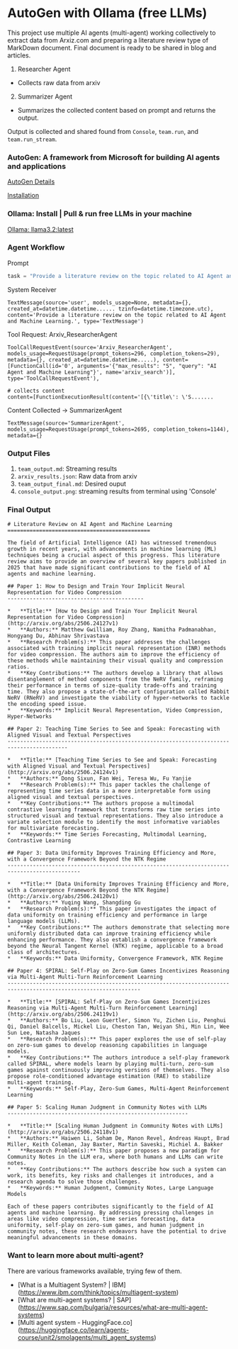 # AutoGen with Ollama (free LLMs)
This project use multiple AI agents (multi-agent) working collectively to extract data from Arxiz.com and preparing a literature review type of MarkDown document.
Final document is ready to be shared in blog and articles.

1. Researcher Agent
- Collects raw data from arxiv
2. Summarizer Agent
- Summarizes the collected content based on prompt and returns the output.

Output is collected and shared found from ```Console```, ```team.run```, and ```team.run_stream```.

###  AutoGen: A framework from Microsoft for building AI agents and applications
[AutoGen Details](https://microsoft.github.io/autogen/stable/index.html)

[Installation](https://microsoft.github.io/autogen/stable/user-guide/agentchat-user-guide/installation.html)

### Ollama: Install | Pull & run free LLMs in your machine
[Ollama: llama3.2:latest](https://ollama.com/library/llama3.2:latest)

### Agent Workflow
Prompt
```python
task = "Provide a literature review on the topic related to AI Agent and Machine Learning."
```
System Receiver
```
TextMessage(source='user', models_usage=None, metadata={}, created_at=datetime.datetime...... tzinfo=datetime.timezone.utc), content='Provide a literature review on the topic related to AI Agent and Machine Learning.', type='TextMessage')
```
Tool Request: Arxiv_ResearcherAgent
```
ToolCallRequestEvent(source='Arxiv_ResearcherAgent', models_usage=RequestUsage(prompt_tokens=296, completion_tokens=29), metadata={}, created_at=datetime.datetime.....), content=[FunctionCall(id='0', arguments='{"max_results": "5", "query": "AI Agent and Machine Learning"}', name='arxiv_search')], type='ToolCallRequestEvent'), 

# collects content
content=[FunctionExecutionResult(content='[{\'title\': \'S.......
```
Content Collected -> SummarizerAgent
```
TextMessage(source='SummarizerAgent', models_usage=RequestUsage(prompt_tokens=2695, completion_tokens=1144), metadata={}
```

### Output Files
1. ```team_output.md```: Streaming results
2. ```arxiv_results.json```: Raw data from arxiv
3. ```team_output_final.md```: Desired ouput
4. ```console_output.png```: streaming results from terminal using 'Console'

### Final Output
```
# Literature Review on AI Agent and Machine Learning
=============================================

The field of Artificial Intelligence (AI) has witnessed tremendous growth in recent years, with advancements in machine learning (ML) techniques being a crucial aspect of this progress. This literature review aims to provide an overview of several key papers published in 2025 that have made significant contributions to the field of AI agents and machine learning.

## Paper 1: How to Design and Train Your Implicit Neural Representation for Video Compression
-------------------------------------------

*   **Title:** [How to Design and Train Your Implicit Neural Representation for Video Compression](http://arxiv.org/abs/2506.24127v1)
*   **Authors:** Matthew Gwilliam, Roy Zhang, Namitha Padmanabhan, Hongyang Du, Abhinav Shrivastava
*   **Research Problem(s):** This paper addresses the challenges associated with training implicit neural representation (INR) methods for video compression. The authors aim to improve the efficiency of these methods while maintaining their visual quality and compression ratios.
*   **Key Contributions:** The authors develop a library that allows disentanglement of method components from the NeRV family, reframing their performance in terms of size-quality trade-offs and training time. They also propose a state-of-the-art configuration called Rabbit NeRV (RNeRV) and investigate the viability of hyper-networks to tackle the encoding speed issue.
*   **Keywords:** Implicit Neural Representation, Video Compression, Hyper-Networks

## Paper 2: Teaching Time Series to See and Speak: Forecasting with Aligned Visual and Textual Perspectives
-----------------------------------------------------------------------------------------

*   **Title:** [Teaching Time Series to See and Speak: Forecasting with Aligned Visual and Textual Perspectives](http://arxiv.org/abs/2506.24124v1)
*   **Authors:** Dong Sixun, Fan Wei, Teresa Wu, Fu Yanjie
*   **Research Problem(s):** This paper tackles the challenge of representing time series data in a more interpretable form using aligned visual and textual perspectives.
*   **Key Contributions:** The authors propose a multimodal contrastive learning framework that transforms raw time series into structured visual and textual representations. They also introduce a variate selection module to identify the most informative variables for multivariate forecasting.
*   **Keywords:** Time Series Forecasting, Multimodal Learning, Contrastive Learning

## Paper 3: Data Uniformity Improves Training Efficiency and More, with a Convergence Framework Beyond the NTK Regime
---------------------------------------------------------------------------------------------

*   **Title:** [Data Uniformity Improves Training Efficiency and More, with a Convergence Framework Beyond the NTK Regime](http://arxiv.org/abs/2506.24120v1)
*   **Authors:** Yuqing Wang, Shangding Gu
*   **Research Problem(s):** This paper investigates the impact of data uniformity on training efficiency and performance in large language models (LLMs).
*   **Key Contributions:** The authors demonstrate that selecting more uniformly distributed data can improve training efficiency while enhancing performance. They also establish a convergence framework beyond the Neural Tangent Kernel (NTK) regime, applicable to a broad class of architectures.
*   **Keywords:** Data Uniformity, Convergence Framework, NTK Regime

## Paper 4: SPIRAL: Self-Play on Zero-Sum Games Incentivizes Reasoning via Multi-Agent Multi-Turn Reinforcement Learning
----------------------------------------------------------------------------------------------------------------

*   **Title:** [SPIRAL: Self-Play on Zero-Sum Games Incentivizes Reasoning via Multi-Agent Multi-Turn Reinforcement Learning](http://arxiv.org/abs/2506.24119v1)
*   **Authors:** Bo Liu, Leon Guertler, Simon Yu, Zichen Liu, Penghui Qi, Daniel Balcells, Mickel Liu, Cheston Tan, Weiyan Shi, Min Lin, Wee Sun Lee, Natasha Jaques
*   **Research Problem(s):** This paper explores the use of self-play on zero-sum games to develop reasoning capabilities in language models.
*   **Key Contributions:** The authors introduce a self-play framework called SPIRAL, where models learn by playing multi-turn, zero-sum games against continuously improving versions of themselves. They also propose role-conditioned advantage estimation (RAE) to stabilize multi-agent training.
*   **Keywords:** Self-Play, Zero-Sum Games, Multi-Agent Reinforcement Learning

## Paper 5: Scaling Human Judgment in Community Notes with LLMs
---------------------------------------------------------

*   **Title:** [Scaling Human Judgment in Community Notes with LLMs](http://arxiv.org/abs/2506.24118v1)
*   **Authors:** Haiwen Li, Soham De, Manon Revel, Andreas Haupt, Brad Miller, Keith Coleman, Jay Baxter, Martin Saveski, Michiel A. Bakker
*   **Research Problem(s):** This paper proposes a new paradigm for Community Notes in the LLM era, where both humans and LLMs can write notes.
*   **Key Contributions:** The authors describe how such a system can work, its benefits, key risks and challenges it introduces, and a research agenda to solve those challenges.
*   **Keywords:** Human Judgment, Community Notes, Large Language Models

Each of these papers contributes significantly to the field of AI agents and machine learning. By addressing pressing challenges in areas like video compression, time series forecasting, data uniformity, self-play on zero-sum games, and human judgment in community notes, these research endeavors have the potential to drive meaningful advancements in these domains.
```

### Want to learn more about multi-agent?
There are various frameworks available, trying few of them.
- [What is a Multiagent System? | IBM] (https://www.ibm.com/think/topics/multiagent-system)
- [What are multi-agent systems? | SAP] (https://www.sap.com/bulgaria/resources/what-are-multi-agent-systems)
- [Multi agent system - HuggingFace.co] (https://huggingface.co/learn/agents-course/unit2/smolagents/multi_agent_systems)